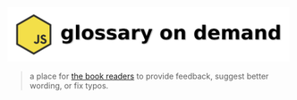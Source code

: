 ![JavaScript glossary on demand](img/js-glossary-on-demand.png)
> a place for [the book readers](https://leanpub.com/jsglossary) to provide feedback, suggest better wording, or fix typos.

